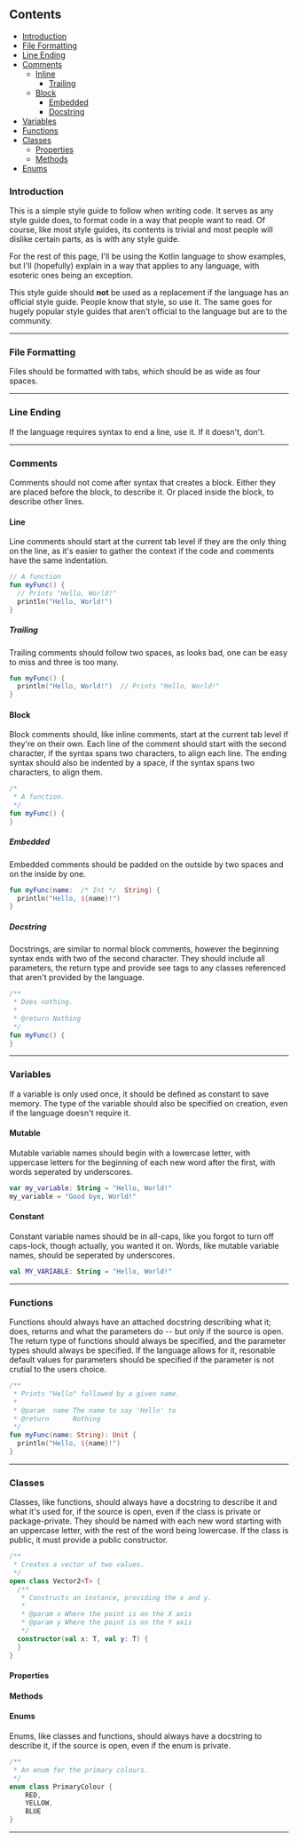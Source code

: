 ## Contents
- [Introduction](#introduction)
- [File Formatting](#file-formatting)
- [Line Ending](#line-ending)
- [Comments](#comments)
  - [Inline](#inline)
    - [Trailing](#trailing)
  - [Block](#block)
    - [Embedded](#embedded)
    - [Docstring](#docstring)
- [Variables](#variables)
- [Functions](#functions)
- [Classes](#classes)
  - [Properties](#properties)
  - [Methods](#methods)
- [Enums](#enums)

### Introduction
This is a simple style guide to follow when writing code. It serves as any style guide does, to format code in a way that people want to read. Of course, like most style guides, its contents is trivial and most people will dislike certain parts, as is with any style guide.

For the rest of this page, I'll be using the Kotlin language to show examples, but I'll (hopefully) explain in a way that applies to any language, with esoteric ones being an exception.

This style guide should **not** be used as a replacement if the language has an official style guide. People know that style, so use it. The same goes for hugely popular style guides that aren't official to the language but are to the community.

---

### File Formatting
Files should be formatted with tabs, which should be as wide as four spaces.

---

### Line Ending
If the language requires syntax to end a line, use it. If it doesn't, don't.

---

### Comments
Comments should not come after syntax that creates a block. Either they are placed before the block, to describe it. Or placed inside the block, to describe other lines.
#### Line
Line comments should start at the current tab level if they are the only thing on the line, as it's easier to gather the context if the code and comments have the same indentation.
```kotlin
// A function
fun myFunc() {
  // Prints "Hello, World!"
  println("Hello, World!")
}
```
##### Trailing
Trailing comments should follow two spaces, as looks bad, one can be easy to miss and three is too many.
```kotlin
fun myFunc() {
  println("Hello, World!")  // Prints "Hello, World!"
}
```
#### Block
Block comments should, like inline comments, start at the current tab level if they're on their own. Each line of the comment should start with the second character, if the syntax spans two characters, to align each line. The ending syntax should also be indented by a space, if the syntax spans two characters, to align them.
```kotlin
/*
 * A function.
 */
fun myFunc() {
}
```
##### Embedded
Embedded comments should be padded on the outside by two spaces and on the inside by one.
```kotlin
fun myFunc(name:  /* Int */  String) {
  println("Hello, ${name}!")
}
```
##### Docstring
Docstrings, are similar to normal block comments, however the beginning syntax ends with two of the second character. They should include all parameters, the return type and provide see tags to any classes referenced that aren't provided by the language.
```kotlin
/**
 * Does nothing.
 *
 * @return Nothing
 */
fun myFunc() {
}
```
---

### Variables
If a variable is only used once, it should be defined as constant to save memory. The type of the variable should also be specified on creation, even if the language doesn't require it.
#### Mutable
Mutable variable names should begin with a lowercase letter, with uppercase letters for the beginning of each new word after the first, with words seperated by underscores.
```kotlin
var my_variable: String = "Hello, World!"
my_variable = "Good bye, World!"
```
#### Constant
Constant variable names should be in all-caps, like you forgot to turn off caps-lock, though actually, you wanted it on. Words, like mutable variable names, should be seperated by underscores.
```kotlin
val MY_VARIABLE: String = "Hello, World!"
```
---

### Functions
Functions should always have an attached docstring describing what it; does, returns and what the parameters do -- but only if the source is open. The return type of functions should always be specified, and the parameter types should always be specified. If the language allows for it, resonable default values for parameters should be specified if the parameter is not crutial to the users choice.
```kotlin
/**
 * Prints "Hello" followed by a given name.
 *
 * @param  name The name to say 'Hello' to
 * @return      Nothing
 */
fun myFunc(name: String): Unit {
  println("Hello, ${name}!")
}
```
---

### Classes
Classes, like functions, should always have a docstring to describe it and what it's used for, if the source is open, even if the class is private or package-private. They should be named with each new word starting with an uppercase letter, with the rest of the word being lowercase.
If the class is public, it must provide a public constructor.
```kotlin
/**
 * Creates a vector of two values.
 */
open class Vector2<T> {
  /**
   * Constructs an instance, providing the x and y.
   * 
   * @param x Where the point is on the X axis
   * @param y Where the point is on the Y axis
   */
  constructor(val x: T, val y: T) {
  }
}
```
#### Properties

#### Methods

#### Enums
Enums, like classes and functions, should always have a docstring to describe it, if the source is open, even if the enum is private.
```kotlin
/**
 * An enum for the primary colours.
 */
enum class PrimaryColour {
    RED,
    YELLOW,
    BLUE
}
```
---
